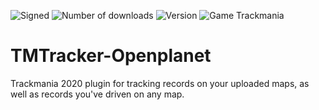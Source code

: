 ![Signed](https://img.shields.io/badge/Signed-Yes-00AA00)
![Number of downloads](https://img.shields.io/badge/dynamic/json?query=downloads&url=https%3A%2F%2Fopenplanet.dev%2Fapi%2Fplugin%2F426&label=Downloads&color=purple)
![Version](https://img.shields.io/badge/dynamic/json?query=version&url=https%3A%2F%2Fopenplanet.dev%2Fapi%2Fplugin%2F426&label=Version&color=red)
![Game Trackmania](https://img.shields.io/badge/Game-Trackmania-blue)
# TMTracker-Openplanet
Trackmania 2020 plugin for tracking records on your uploaded maps, as well as records you've driven on any map.